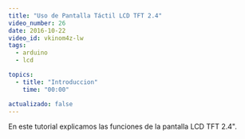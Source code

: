 ```yaml
---
title: "Uso de Pantalla Táctil LCD TFT 2.4"
video_number: 26
date: 2016-10-22
video_id: vkinom4z-lw
tags:
  - arduino
  - lcd

topics:
  - title: "Introduccion"
    time: "00:00"

actualizado: false
---
```

En este tutorial explicamos las funciones de la pantalla LCD TFT 2.4".

